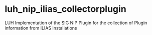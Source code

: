 # luh_nip_ilias_collectorplugin
LUH Implementation of the SIG NIP Plugin for the collection of Plugin information from ILIAS Installations
